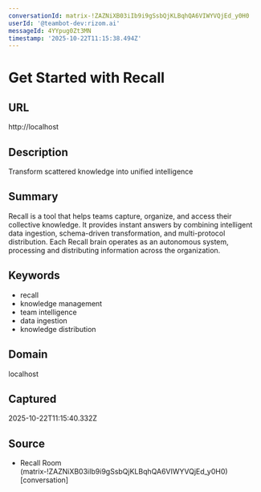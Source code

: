 ```yaml
---
conversationId: matrix-!ZAZNiXB03iIb9i9gSsbQjKLBqhQA6VIWYVQjEd_y0H0
userId: '@teambot-dev:rizom.ai'
messageId: 4YYpug0Zt3MN
timestamp: '2025-10-22T11:15:38.494Z'
---
```

# Get Started with Recall

## URL
http://localhost

## Description
Transform scattered knowledge into unified intelligence

## Summary
Recall is a tool that helps teams capture, organize, and access their collective knowledge. It provides instant answers by combining intelligent data ingestion, schema-driven transformation, and multi-protocol distribution. Each Recall brain operates as an autonomous system, processing and distributing information across the organization.

## Keywords

- recall
- knowledge management
- team intelligence
- data ingestion
- knowledge distribution

## Domain
localhost

## Captured
2025-10-22T11:15:40.332Z

## Source

- Recall Room (matrix-!ZAZNiXB03iIb9i9gSsbQjKLBqhQA6VIWYVQjEd_y0H0) [conversation]
